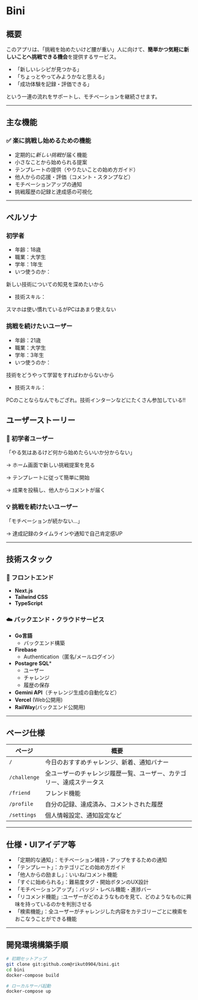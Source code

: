 # Bini

## 概要

このアプリは、「挑戦を始めたいけど腰が重い」人に向けて、**簡単かつ気軽に新しいことへ挑戦できる機会**を提供するサービス。

- 「新しいレシピが見つかる」
- 「ちょっとやってみようかなと思える」
- 「成功体験を記録・評価できる」

という一連の流れをサポートし、モチベーションを継続させます。

---

## 主な機能

### ✅ 楽に挑戦し始めるための機能

- 定期的に*新しい挑戦*が届く機能
- 小さなことから始められる提案
- テンプレートの提供（やりたいことの始め方ガイド）
- 他人からの応援・評価（コメント・スタンプなど）
- モチベーションアップの通知
- 挑戦履歴の記録と達成感の可視化

---

## ペルソナ

### 初学者
- 年齢：18歳
- 職業：大学生
- 学年：1年生
- いつ使うのか：

新しい技術についての知見を深めたいから
- 技術スキル：

スマホは使い慣れているがPCはあまり使えない

### 挑戦を続けたいユーザー
- 年齢：21歳
- 職業：大学生
- 学年：3年生
- いつ使うのか：

技術をどうやって学習をすればわからないから
- 技術スキル：

PCのことならなんでもござれ。技術インターンなどにたくさん参加している!!


## ユーザーストーリー

### 🌱 初学者ユーザー
「やる気はあるけど何から始めたらいいか分からない」

→ ホーム画面で新しい挑戦提案を見る

→ テンプレートに従って簡単に開始

→ 成果を投稿し、他人からコメントが届く

### 💡 挑戦を続けたいユーザー
「モチベーションが続かない…」

→ 達成記録のタイムラインや通知で自己肯定感UP

---

## 技術スタック

### 🔧 フロントエンド
- **Next.js**
- **Tailwind CSS**
- **TypeScript**

### ☁️ バックエンド・クラウドサービス
- **Go言語**
  - バックエンド構築
- **Firebase**
  - Authentication（匿名/メールログイン）
- **Postagre SQL***
  - ユーザー
  - チャレンジ
  - 履歴の保存
- **Gemini API**（チャレンジ生成の自動化など）
- **Vercel** (Web公開用)
- **RailWay**(バックエンド公開用)

---

## ページ仕様

| ページ | 概要 |
|-------|------|
| `/` | 今日のおすすめチャレンジ、新着、通知バナー |
| `/challenge` | 全ユーザーのチャレンジ履歴一覧、ユーザー、カテゴリー、達成ステータス |
| `/friend` | フレンド機能 |
| `/profile` | 自分の記録、達成済み、コメントされた履歴 |
| `/settings` | 個人情報設定、通知設定など |

---

## 仕様・UIアイデア等 
- 「定期的な通知」：モチベーション維持・アップをするための通知
- 「テンプレート」：カテゴリごとの始め方ガイド
- 「他人からの励まし」：いいね/コメント機能
- 「すぐに始められる」：難易度タグ・開始ボタンのUX設計
- 「モチベーションアップ」：バッジ・レベル機能・進捗バー
- 「リコメンド機能」:ユーザーがどのようなものを見て、どのようなものに興味を持っているのかを判別させる
- 「検索機能」：全ユーザーがチャレンジした内容をカテゴリーごとに検索をおこなうことができる機能

---

## 開発環境構築手順

```bash
# 初期セットアップ
git clone git:github.com@rikut0904/bini.git
cd bini 
docker-compose build

# ローカルサーバ起動
docker-compose up
```
